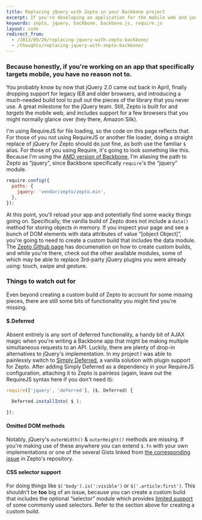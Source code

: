 ```yaml
---
title: Replacing jQuery with Zepto in your Backbone project
excerpt: If you're developing an application for the mobile web and you're using jQuery, you can (and should) probably swap it out for Zepto.
keywords: zepto, jquery, backbone, backbone.js, require.js
layout: code
redirect_from:
  - /2013/09/26/replacing-jquery-with-zepto-backbone/
  - /thoughts/replacing-jquery-with-zepto-backbone/
---
```


### Because honestly, if you're working on an app that specifically targets mobile, you have no reason not to.

You probably know by now that jQuery 2.0 came out back in April, finally dropping support for legacy IE8 and older browsers, and introducing a much-needed build tool to pull out the pieces of the library that you never use. A great milestone for the jQuery team. Still, Zepto is built for and _targets_ the mobile web, and includes support for a few browsers that you might normally glance over (hey there, Amazon Silk).

I'm using RequireJS for file loading, so the code on this page reflects that. For those of you not using RequireJS or another file loader, doing a straight replace of jQuery for Zepto should do just fine, as both use the familiar `$` alias. For those of you using Require, it's going to look something like this. Because I'm using the [AMD version of Backbone](https://github.com/amdjs/backbone), I'm aliasing the path to Zepto as “jquery”, since Backbone specifically `require`'s the “jquery” module.

```js
require.config({
  paths: {
    jquery: 'vendor/zepto/zepto.min',
  },
});
```

At this point, you'll reload your app and potentially find some wacky things going on. Specifically, the vanilla build of Zepto does not include a `data()` method for storing objects in memory. If you inspect your page and see a bunch of DOM elements with data attributes of value “[object Object]”, you're going to need to create a custom build that includes the data module. The [Zepto Github page](https://github.com/madrobby/zepto) has documenation on how to create custom builds, and while you're there, check out the other available modules, some of which may be able to replace 3rd-party jQuery plugins you were already using: touch, swipe and gesture.

### Things to watch out for

Even beyond creating a custom build of Zepto to account for some missing pieces, there are still some bits of functionality you might find you're missing.

#### $.Deferred

Absent entirely is any sort of deferred functionality, a handy bit of AJAX magic when you're writing a Backbone app that might be making multiple simultaneous requests to an API. Luckily, there are plenty of drop-in alternatives to jQuery's implementation. In my project I was able to painlessly switch to [Simply Deferred](https://github.com/sudhirj/simply-deferred), a vanilla solution with plugin support for Zepto. After adding Simply Deferred as a dependency in your RequireJS configuration, attaching it to Zepto is painless (again, leave out the RequireJS syntax here if you don't need it):

```js
require(['jquery', 'deferred'], ($, Deferred) {

  Deferred.installInto( $ );

});
```

#### Omitted DOM methods

Notably, jQuery's `outerWidth()` & `outerHeight()` methods are missing. If you're making use of these anywhere you can extend `$.fn` with your own implementations or one of the several Gists linked from [the corresponding issue](https://github.com/madrobby/zepto/issues/618) in Zepto's repository.

#### CSS selector support

For doing things like `$('body').is(':visible')` or `$('.article:first')`. This shouldn't be **too** big of an issue, because you can create a custom build that includes the optional “selector” module which provides [limited support](https://github.com/madrobby/zepto/blob/master/src/selector.js#L24) of some commonly used selectors. Refer to the section above for creating a custom build.
